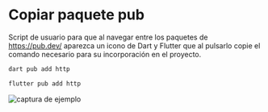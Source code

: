 # Copiar paquete pub
Script de usuario para que al navegar entre los paquetes de https://pub.dev/ aparezca un icono de Dart y Flutter que al pulsarlo copie el comando necesario para su incorporación en el proyecto.
```bash
dart pub add http
```
```bash
flutter pub add http
```
 ![captura de ejemplo](https://i.imgur.com/sHO1vl7.png)
